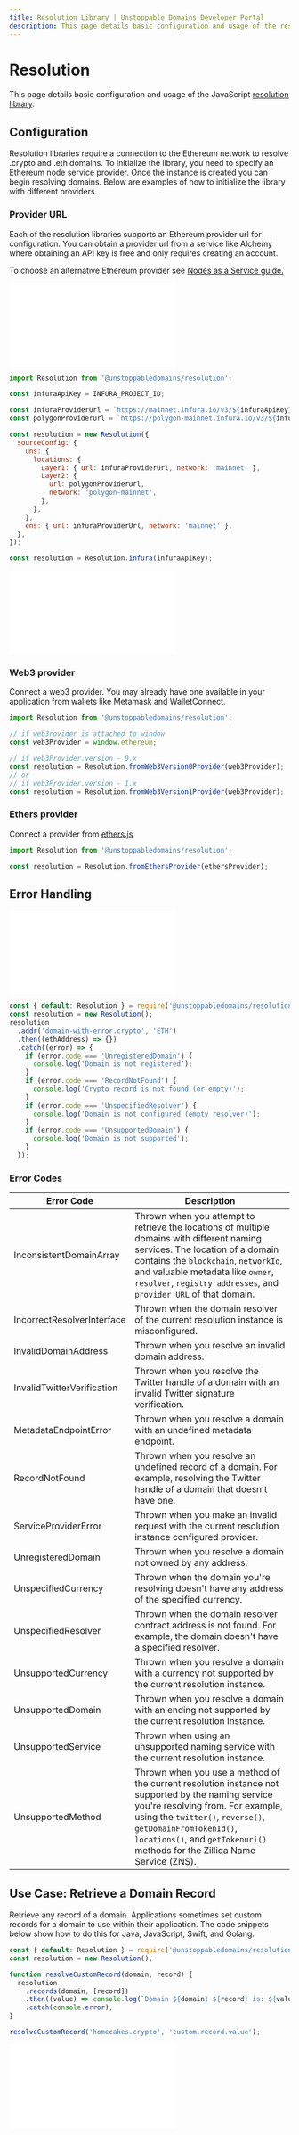 ```yaml
---
title: Resolution Library | Unstoppable Domains Developer Portal
description: This page details basic configuration and usage of the resolution library.
---
```


# Resolution

This page details basic configuration and usage of the JavaScript [resolution library](https://github.com/unstoppabledomains/resolution).

## Configuration

Resolution libraries require a connection to the Ethereum network to resolve .crypto and .eth domains. To initialize the library, you need to specify an Ethereum node service provider. Once the instance is created you can begin resolving domains. Below are examples of how to initialize the library with different providers.

### Provider URL

Each of the resolution libraries supports an Ethereum provider url for configuration. You can obtain a provider url from a service like Alchemy where obtaining an API key is free and only requires creating an account.

To choose an alternative Ethereum provider see [Nodes as a Service guide.](https://ethereum.org/en/developers/docs/nodes-and-clients/nodes-as-a-service/)

<embed src="/snippets/_res-lib-default-provider.md" />

```javascript
import Resolution from '@unstoppabledomains/resolution';

const infuraApiKey = INFURA_PROJECT_ID;

const infuraProviderUrl = `https://mainnet.infura.io/v3/${infuraApiKey}`;
const polygonProviderUrl = `https://polygon-mainnet.infura.io/v3/${infuraApiKey}`;

const resolution = new Resolution({
  sourceConfig: {
    uns: {
      locations: {
        Layer1: { url: infuraProviderUrl, network: 'mainnet' },
        Layer2: {
          url: polygonProviderUrl,
          network: 'polygon-mainnet',
        },
      },
    },
    ens: { url: infuraProviderUrl, network: 'mainnet' },
  },
});

const resolution = Resolution.infura(infuraApiKey);
```

<embed src="/snippets/_res-lib-connect-src-warning.md" />

### Web3 provider

Connect a web3 provider. You may already have one available in your application from wallets like Metamask and WalletConnect.

```javascript
import Resolution from '@unstoppabledomains/resolution';

// if web3rovider is attached to window
const web3Provider = window.ethereum;

// if web3Provider.version - 0.x
const resolution = Resolution.fromWeb3Version0Provider(web3Provider);
// or
// if web3Provider.version - 1.x
const resolution = Resolution.fromWeb3Version1Provider(web3Provider);
```

### Ethers provider

Connect a provider from [ethers.js](https://www.npmjs.com/package/ethers)

```javascript
import Resolution from '@unstoppabledomains/resolution';

const resolution = Resolution.fromEthersProvider(ethersProvider);
```

## Error Handling

<embed src="/snippets/_res-lib-error-intro.md" />

```typescript JavaScript
const { default: Resolution } = require('@unstoppabledomains/resolution');
const resolution = new Resolution();
resolution
  .addr('domain-with-error.crypto', 'ETH')
  .then((ethAddress) => {})
  .catch((error) => {
    if (error.code === 'UnregisteredDomain') {
      console.log('Domain is not registered');
    }
    if (error.code === 'RecordNotFound') {
      console.log('Crypto record is not found (or empty)');
    }
    if (error.code === 'UnspecifiedResolver') {
      console.log('Domain is not configured (empty resolver)');
    }
    if (error.code === 'UnsupportedDomain') {
      console.log('Domain is not supported');
    }
  });
```

### Error Codes

| Error Code                 | Description                                                                                                                                                                                                                                                                          |
| -------------------------- | ------------------------------------------------------------------------------------------------------------------------------------------------------------------------------------------------------------------------------------------------------------------------------------ |
| InconsistentDomainArray    | Thrown when you attempt to retrieve the locations of multiple domains with different naming services. The location of a domain contains the `blockchain`, `networkId`, and valuable metadata like `owner`, `resolver`, `registry addresses`, and `provider URL` of that domain.      |
| IncorrectResolverInterface | Thrown when the domain resolver of the current resolution instance is misconfigured.                                                                                                                                                                                                 |
| InvalidDomainAddress       | Thrown when you resolve an invalid domain address.                                                                                                                                                                                                                                   |
| InvalidTwitterVerification | Thrown when you resolve the Twitter handle of a domain with an invalid Twitter signature verification.                                                                                                                                                                               |
| MetadataEndpointError      | Thrown when you resolve a domain with an undefined metadata endpoint.                                                                                                                                                                                                                |
| RecordNotFound             | Thrown when you resolve an undefined record of a domain. For example, resolving the Twitter handle of a domain that doesn't have one.                                                                                                                                                |
| ServiceProviderError       | Thrown when you make an invalid request with the current resolution instance configured provider.                                                                                                                                                                                    |
| UnregisteredDomain         | Thrown when you resolve a domain not owned by any address.                                                                                                                                                                                                                           |
| UnspecifiedCurrency        | Thrown when the domain you're resolving doesn't have any address of the specified currency.                                                                                                                                                                                          |
| UnspecifiedResolver        | Thrown when the domain resolver contract address is not found. For example, the domain doesn't have a specified resolver.                                                                                                                                                            |
| UnsupportedCurrency        | Thrown when you resolve a domain with a currency not supported by the current resolution instance.                                                                                                                                                                                   |
| UnsupportedDomain          | Thrown when you resolve a domain with an ending not supported by the current resolution instance.                                                                                                                                                                                    |
| UnsupportedService         | Thrown when using an unsupported naming service with the current resolution instance.                                                                                                                                                                                                |
| UnsupportedMethod          | Thrown when you use a method of the current resolution instance not supported by the naming service you're resolving from. For example, using the `twitter()`, `reverse()`, `getDomainFromTokenId()`, `locations()`, and `getTokenuri()` methods for the Zilliqa Name Service (ZNS). |

## Use Case: Retrieve a Domain Record

Retrieve any record of a domain. Applications sometimes set custom records for a domain to use within their application. The code snippets below show how to do this for Java, JavaScript, Swift, and Golang.

```javascript
const { default: Resolution } = require('@unstoppabledomains/resolution');
const resolution = new Resolution();

function resolveCustomRecord(domain, record) {
  resolution
    .records(domain, [record])
    .then((value) => console.log(`Domain ${domain} ${record} is: ${value}`))
    .catch(console.error);
}

resolveCustomRecord('homecakes.crypto', 'custom.record.value');
```

<embed src="/snippets/_discord.md" />
